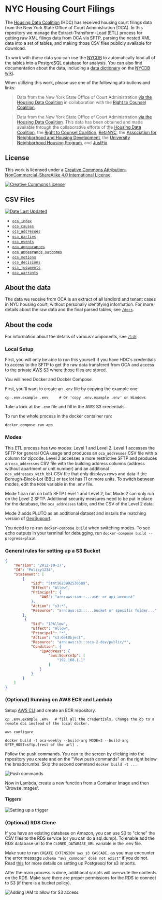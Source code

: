 # NYC Housing Court Filings

The [Housing Data Coalition](https://www.housingdatanyc.org/) (HDC) has received housing court filings data from the New York State Office of Court Administration (OCA). In this repository we manage the Extract-Transform-Load (ETL) process for getting raw XML filings data from OCA via SFTP, parsing the nested XML data into a set of tables, and making those CSV files publicly available for download.

To work with these data you can use the [NYCDB](https://github.com/nycdb/nycdb) to automatically load all of the tables into a PostgreSQL database for analysis. You can also find documentation about the data, including a [data dictionary](https://docs.google.com/spreadsheets/d/1GMDomQr8gEave6uLpLby9gQU0oMoGRL39kQdNbBJEqE) on the [NYCDB wiki](https://github.com/nycdb/nycdb/wiki/Dataset:-OCA-Housing-Court-Records).

When utilizing this work, please use one of the following attributions and links:

> Data from the New York State Office of Court Administration [via the Housing Data Coalition](https://github.com/housing-data-coalition/oca) in collaboration with the [Right to Counsel Coalition](https://www.righttocounselnyc.org/).

> Data from the New York State Office of Court Administration [via the Housing Data Coalition](https://github.com/housing-data-coalition/oca). This data has been obtained and made available through the collaborative efforts of the [Housing Data Coalition](https://www.housingdatanyc.org/), the [Right to Counsel Coalition](https://www.righttocounselnyc.org/), [BetaNYC](https://beta.nyc/), the [Association for Neighborhood and Housing Development](https://anhd.org/), the [University Neighborhood Housing Program](https://unhp.org), and [JustFix](https://www.justfix.org/).

## License 

This work is licensed under a [Creative Commons Attribution-NonCommercial-ShareAlike 4.0 International License](http://creativecommons.org/licenses/by-nc-sa/4.0/). 

<a rel="license" href="http://creativecommons.org/licenses/by-nc-sa/4.0/"><img alt="Creative Commons License" style="border-width:0" src="https://i.creativecommons.org/l/by-nc-sa/4.0/88x31.png" /></a>

## CSV Files

[![Date Last Updated](https://oca-data.s3.amazonaws.com/public/last-updated-shield.png)](https://oca-data.s3.amazonaws.com/public/last-updated-date.txt)

* [`oca_index`](https://s3.amazonaws.com/oca-data/public/oca_index.csv)
* [`oca_causes`](https://s3.amazonaws.com/oca-data/public/oca_causes.csv)
* [`oca_addresses`](https://s3.amazonaws.com/oca-data/public/oca_addresses.csv)
* [`oca_parties`](https://s3.amazonaws.com/oca-data/public/oca_parties.csv)
* [`oca_events`](https://s3.amazonaws.com/oca-data/public/oca_events.csv)
* [`oca_appearances`](https://s3.amazonaws.com/oca-data/public/oca_appearances.csv)
* [`oca_appearance_outcomes`](https://s3.amazonaws.com/oca-data/public/oca_appearance_outcomes.csv)
* [`oca_motions`](https://s3.amazonaws.com/oca-data/public/oca_motions.csv)
* [`oca_decisions`](https://s3.amazonaws.com/oca-data/public/oca_decisions.csv)
* [`oca_judgments`](https://s3.amazonaws.com/oca-data/public/oca_judgments.csv)
* [`oca_warrants`](https://s3.amazonaws.com/oca-data/public/oca_warrants.csv)


## About the data

The data we receive from OCA is an extract of all landlord and tenant cases in NYC housing court, without personally identifying information. For more details about the raw data and the final parsed tables, see [`/docs`](/docs).

## About the code

For information about the details of various components, see [`/lib`](/lib)

### Local Setup

First, you will only be able to run this yourself if you have HDC's credentials to access to the SFTP to get the raw data transfered from OCA and access to the private AWS S3 where those files are stored. 

You will need Docker and Docker Compose.

First, you'll want to create an `.env` file by copying the example one:

```
cp .env.example .env     # Or 'copy .env.example .env' on Windows
```

Take a look at the `.env` file and fill in the AWS S3 credentials.


To run the whole process in the docker container run:

```
docker-compose run app
```

### Modes

This ETL process has two modes: Level 1 and Level 2. Level 1 accesses the SFTP for general OCA usage and produces an `oca_addresses` CSV file with a column for zipcode. Level 2 accesses a more restrictive SFTP and produces an `oca_addresses` CSV file with the building address columns (address without apartment or unit number) and an additional `oca_addresses_with_bbl` CSV file that only displays rows and data if the Borough-Block-Lot (BBL) or tax lot has 11 or more units. To switch between modes, edit the `MODE` variable in the .env file.

Mode 1 can run on both SFTP Level 1 and Level 2, but Mode 2 can only run on the Level 2 SFTP. Additional security measures need to be put in place for the database, the `oca_addresses` table, and the CSV of the Level 2 data.

Mode 2 adds PLUTO as an additional dataset and installs the matching version of [GeoSupport](https://www.nyc.gov/site/planning/data-maps/open-data/dwn-gde-home.page).

You need to re-run `docker-compose build` when switching modes. To see echo outputs in your terminal for debugging, run `docker-compose build --progress=plain`.


### General rules for setting up a S3 Bucket

```json
{
    "Version": "2012-10-17",
    "Id": "Policy1234",
    "Statement": [
        {
            "Sid": "Stmt1623892536589",
            "Effect": "Allow",
            "Principal": {
                "AWS": "arn:aws:iam::...user or api account"
            },
            "Action": "s3:*",
            "Resource": "arn:aws:s3:::...bucket or specific folder..."
        },
         {
            "Sid": "IPAllow",
            "Effect": "Allow",
            "Principal": "*",
            "Action": "s3:GetObject",
            "Resource": "arn:aws:s3:::oca-2-dev/public/*",
            "Condition": {
                "IpAddress": {
                    "aws:SourceIp": [
                        "192.168.1.1"
                    ]
                }
            }
        }
    ]
}
```

### (Optional) Running on AWS ECR and Lambda

Setup [AWS CLI](https://aws.amazon.com/cli/) and create an ECR repository.

```
cp .env.example .env   # fill all the credentials. Change the db to a remote dbi instead of the local docker.

aws configure

docker build -t oca-weekly --build-arg MODE=2 --build-arg SFTP_HOST=sftp.[rest of the url] .
```

Follow the push commands. You can to the screen by clicking into the repository you create and on the "View push commands" on the right below the breadcrumbs. Skip the second command `docker build -t ...`

![Push commands](./docs/ecr-push-commands.png)

Now in Lambda, create a new function from a Container Image and then 'Browse Images'.

#### Tiggers

![Setting up a trigger](./docs/lambda-tigger.png)

### (Optional) RDS Clone

If you have an existing database on Amazon, you can use S3 to "clone" the CSV files to the RDS service (or you can do a sql.dump). To enable add  the RDS database uri to the `CLONED_DATABASE_URL` variable in the .env file. 

Make sure to run `CREATE EXTENSION aws_s3 CASCADE;` as you may encounter the error message `schema "aws_commons" does not exist"` if you do not. Read [this](https://docs.aws.amazon.com/AmazonRDS/latest/UserGuide/USER_PostgreSQL.S3Import.html) for more details on setting up Postgresql for s3 imports.

After the main process is done, additional scripts will overwrite the contents on the RDS. Make sure there are proper permissions for the RDS to connect to S3 (if there is a bucket policy).

![Adding IAM to allow for S3 access](./docs/rds_iam.png)